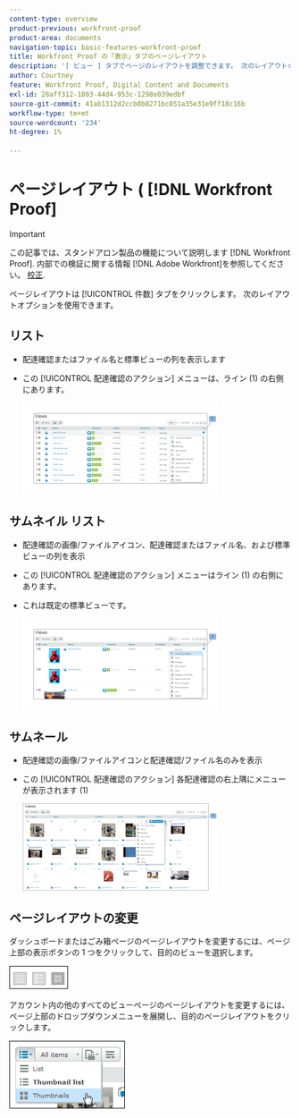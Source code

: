 ```yaml
---
content-type: overview
product-previous: workfront-proof
product-area: documents
navigation-topic: basic-features-workfront-proof
title: Workfront Proof の「表示」タブのページレイアウト
description: '[ ビュー ] タブでページのレイアウトを調整できます。 次のレイアウトオプションを使用できます — 編集'
author: Courtney
feature: Workfront Proof, Digital Content and Documents
exl-id: 28aff312-1803-44d4-953c-1298e039edbf
source-git-commit: 41ab1312d2ccb8b8271bc851a35e31e9ff18c16b
workflow-type: tm+mt
source-wordcount: '234'
ht-degree: 1%

---
```


# ページレイアウト ( [!DNL Workfront Proof]

>[!IMPORTANT]
>
>この記事では、スタンドアロン製品の機能について説明します [!DNL Workfront Proof]. 内部での検証に関する情報 [!DNL Adobe Workfront]を参照してください。 [校正](../../../review-and-approve-work/proofing/proofing.md).

ページレイアウトは [!UICONTROL 件数] タブをクリックします。 次のレイアウトオプションを使用できます。

## リスト

* 配達確認またはファイル名と標準ビューの列を表示します
* この [!UICONTROL 配達確認のアクション] メニューは、ライン (1) の右側にあります。

   ![Page_views_-_list_view.png](assets/page-views---list-view-350x164.png)

## サムネイル リスト

* 配達確認の画像/ファイルアイコン、配達確認またはファイル名、および標準ビューの列を表示
* この [!UICONTROL 配達確認のアクション] メニューはライン (1) の右側にあります。
* これは既定の標準ビューです。

   ![Page_views_-_thumbnails_list_view.png](assets/page-views---thumbnails-list-view-350x164.png)

## サムネール

* 配達確認の画像/ファイルアイコンと配達確認/ファイル名のみを表示
* この [!UICONTROL 配達確認のアクション] 各配達確認の右上隅にメニューが表示されます (1)

   ![Page_views_-_thumbnails_view.png](assets/page-views---thumbnails-view-350x156.png)

## ページレイアウトの変更

ダッシュボードまたはごみ箱ページのページレイアウトを変更するには、ページ上部の表示ボタンの 1 つをクリックして、目的のビューを選択します。

![Page_views_old_menu.png](assets/page-views-old-menu.png)

アカウント内の他のすべてのビューページのページレイアウトを変更するには、ページ上部のドロップダウンメニューを展開し、目的のページレイアウトをクリックします。

![Page_views_new_menu.png](assets/page-views-new-menu.png)
